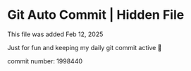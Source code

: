 # Git Auto Commit | Hidden File

This file was added Feb 12, 2025

Just for fun and keeping my daily git commit active 🤪

commit number: 1998440
